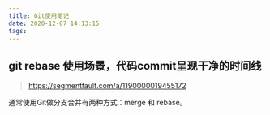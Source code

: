```yaml
---
title: Git使用笔记
date: 2020-12-07 14:13:15
tags:
---
```


##  git rebase 使用场景，代码commit呈现干净的时间线

> https://segmentfault.com/a/1190000019455172

通常使用Git做分支合并有两种方式：merge 和 rebase。